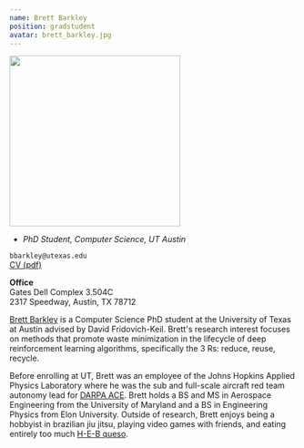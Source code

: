 ```yaml
---
name: Brett Barkley
position: gradstudent
avatar: brett_barkley.jpg
---
```


<img width="300" src="{{site.baseurl}}/images/people/{{page.avatar}}" data-action="zoom">

- _PhD Student, Computer Science, UT Austin_<br>

<i class="fa fa-envelope-o"></i> `bbarkley@utexas.edu`<br>
<i class="fa fa-newspaper-o"></i> [CV (pdf)](/documents/barkley_resume_2023_web.pdf)

**Office**<br>
Gates Dell Complex 3.504C<br>
2317 Speedway,
Austin, TX 78712

[Brett Barkley](https://bebark.github.io/) is a Computer Science PhD student at the University of Texas at Austin advised by David Fridovich-Keil. Brett's research interest focuses on methods that promote waste minimization in the lifecycle of deep reinforcement learning algorithms, specifically the 3 Rs: reduce, reuse, recycle. 

Before enrolling at UT, Brett was an employee of the Johns Hopkins Applied Physics Laboratory where he was the sub and full-scale aircraft red team autonomy lead for [DARPA ACE](https://www.darpa.mil/program/air-combat-evolution#:~:text=The%20ACE%20program%20seeks%20to,into%20complex%20human%2Dmachine%20collaboration.). Brett holds a BS and MS in Aerospace Engineering from the University of Maryland and a BS in Engineering Physics from Elon University. Outside of research, Brett enjoys being a hobbyist in brazilian jiu jitsu, playing video games with friends, and eating entirely too much [H-E-B queso](https://www.heb.com/product-detail/h-e-b-queso-classic-mild/2088339).
